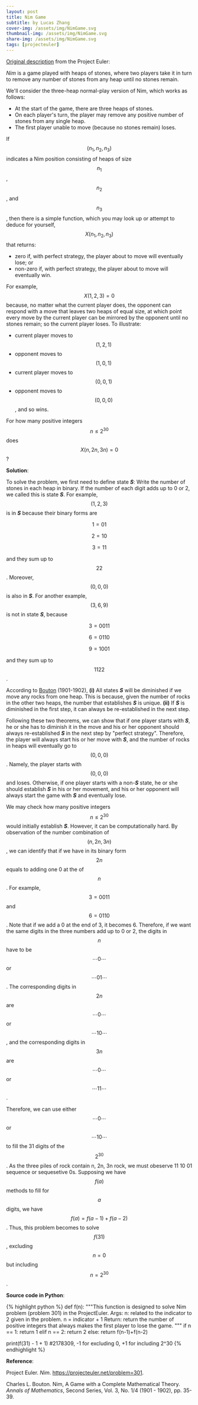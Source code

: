 ```yaml
---
layout: post
title: Nim Game
subtitle: by Lucas Zhang
cover-img: /assets/img/NimGame.svg
thumbnail-img: /assets/img/NimGame.svg
share-img: /assets/img/NimGame.svg
tags: [projecteuler]
---
```


[Original description](https://projecteuler.net/problem=301) from the Project Euler:

*Nim* is a game played with heaps of stones, where two players take it in turn to remove any number of stones from any heap until no stones remain.

We'll consider the three-heap normal-play version of Nim, which works as follows:

*  At the start of the game, there are three heaps of stones.
*  On each player's turn, the player may remove any positive number of stones from any single heap.
*  The first player unable to move (because no stones remain) loses.

If $$(n_1,n_2,n_3)$$ indicates a Nim position consisting of heaps of size $$n_1$$, $$n_2$$, and $$n_3$$, then there is a simple function, which you may look up or attempt to deduce for yourself, $$X(n_1,n_2,n_3)$$ that returns:

*  zero if, with perfect strategy, the player about to move will eventually lose; or
*  non-zero if, with perfect strategy, the player about to move will eventually win.

For example, $$X(1,2,3) = 0$$ because, no matter what the current player does, the opponent can respond with a move that leaves two heaps of equal size, at which point every move by the current player can be mirrored by the opponent until no stones remain; so the current player loses. To illustrate:

*  current player moves to $$(1,2,1)$$
*  opponent moves to $$(1,0,1)$$
*  current player moves to $$(0,0,1)$$
*  opponent moves to $$(0,0,0)$$, and so wins.

For how many positive integers $$n \le 2^{30}$$ does $$X(n,2n,3n) = 0$$ ?

**Solution**:

To solve the problem, we first need to define state ***S***: Write the number of stones in each heap in binary. If the number of each digit adds up to 0 or 2, we called this is state ***S***. For example, $$(1,2,3)$$ is in ***S*** because their binary forms are 

$$1 = 0 1$$

$$2 = 1 0$$

$$3 = 1 1$$

and they sum up to $$2 2$$. Moreover, $$(0,0,0)$$ is also in ***S***. For another example, $$(3,6,9)$$ is not in state ***S***, because

$$3 = 0 0 1 1$$

$$6 = 0 1 1 0$$ 

$$9 = 1 0 0 1$$ 

and they sum up to $$1 1 2 2$$. 

According to [Bouton](https://doi.org/10.2307/1967631) (1901-1902), **(i)** All states ***S*** will be diminished if we move any rocks from one heap. This is because, given the number of rocks in the other two heaps, the number that establishes ***S*** is unique. **(ii)** If ***S*** is diminished in the first step, it can always be re-established in the next step.

Following these two theorems, we can show that if one player starts with ***S***, he or she has to diminish it in the move and his or her opponent should always re-established ***S*** in the next step by "perfect strategy". Therefore, the player will always start his or her move with ***S***, and the number of rocks in heaps will eventually go to $$(0,0,0)$$. Namely, the player starts with $$(0,0,0)$$ and loses. Otherwise, if one player starts with a non-***S*** state, he or she should establish ***S*** in his or her movement, and his or her opponent will always start the game with ***S*** and eventually lose. 

We may check how many positive integers $$n \le 2^{30}$$ would initially establish ***S***. However, it can be computationally hard. By observation of the number combination of $$(n,2n,3n)$$, we can identify that if we have in its binary form $$2n$$ equals to adding one 0 at the of $$n$$. For example, $$3 = 0 0 1 1$$ and $$6 = 0 1 1 0$$. Note that if we add a 0 at the end of 3, it becomes 6. Therefore, if we want the same digits in the three numbers add up to 0 or 2, the digits in $$n$$ have to be $$\cdots 0 \cdots$$ or $$\cdots 01 \cdots$$. The corresponding digits in $$2n$$ are $$\cdots 0 \cdots$$ or $$\cdots 10 \cdots$$, and the corresponding digits in $$3n$$ are $$\cdots 0 \cdots$$ or $$\cdots 11 \cdots$$.

Therefore, we can use either $$\cdots 0 \cdots$$ or $$\cdots 10 \cdots$$ to fill the 31 digits of the $$2^{30}$$. As the three piles of rock contain n, 2n, 3n rock, we must obeserve 11 10 01 sequence or sequesetive 0s. Supposing we have $$f(a)$$ methods to fill for $$a$$ digits, we have $$f(a) = f(a-1) + f(a-2)$$. Thus, this problem becomes to solve $$f(31)$$, excluding $$n = 0$$ but including $$n = 2^{30}$$.

**Source code in Python**:

{% highlight python %}
def f(n):
    """This function is designed to solve Nim problem (problem 301) in the ProjectEuler.
    Args:
        n: related to the indicator to 2 given in the problem. n = indicator + 1
    Return:
        return the number of positive integers that always makes the first player to 
        lose the game.
    """
    if n == 1: return 1 
    elif n == 2: return 2
    else: return f(n-1)+f(n-2)

print(f(31) - 1 + 1) #2178309, -1 for excluding 0, +1 for including 2^30
{% endhighlight %}

**Reference**: 

Project Euler. *Nim*. https://projecteuler.net/problem=301.

Charles L. Bouton. Nim, A Game with a Complete Mathematical Theory. *Annals of Mathematics*, Second Series, Vol. 3, No. 1/4 (1901 - 1902), pp. 35-39.
